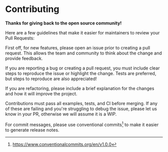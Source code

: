 # Contributing

**Thanks for giving back to the open source community!**

Here are a few guidelines that make it easier for maintainers to review your
Pull Requests:

First off, for new features, please open an issue prior to creating a pull
request. This allows the team and community to think about the change and
provide feedback.

If you are reporting a bug or creating a pull request, you must include clear
steps to reproduce the issue or highlight the change. Tests are preferred, but
steps to reproduce are also appreciated!

If you are refactoring, please include a brief explanation for the changes and
how it will improve the project.

Contributions must pass all examples, tests, and CI before merging. If any of
these are failing and you're struggling to debug the issue, please let us know
in your PR, otherwise we will assume it is a WIP.

For commit messages, please use conventional commits[^1] to make it easier to
generate release notes.

[^1]: https://www.conventionalcommits.org/en/v1.0.0
